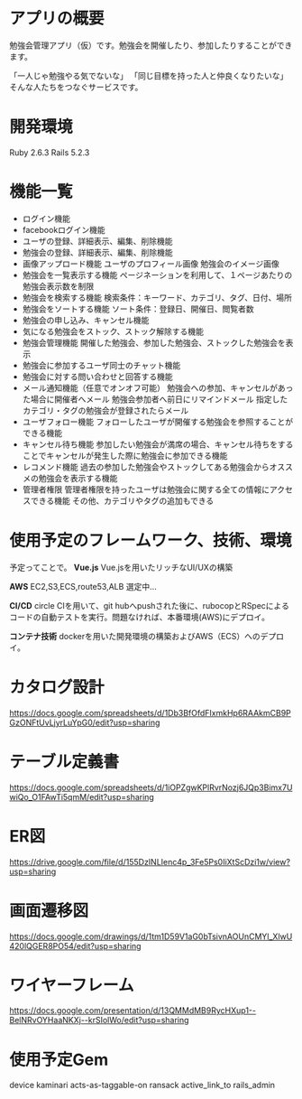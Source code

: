 # アプリの概要
勉強会管理アプリ（仮）です。勉強会を開催したり、参加したりすることができます。

「一人じゃ勉強やる気でないな」
「同じ目標を持った人と仲良くなりたいな」
そんな人たちをつなぐサービスです。

# 開発環境
Ruby 2.6.3
Rails 5.2.3

# 機能一覧
* ログイン機能
* facebookログイン機能
* ユーザの登録、詳細表示、編集、削除機能
* 勉強会の登録、詳細表示、編集、削除機能
* 画像アップロード機能
ユーザのプロフィール画像
勉強会のイメージ画像
* 勉強会を一覧表示する機能
ページネーションを利用して、１ページあたりの勉強会表示数を制限
* 勉強会を検索する機能
検索条件：キーワード、カテゴリ、タグ、日付、場所
* 勉強会をソートする機能
ソート条件：登録日、開催日、閲覧者数
* 勉強会の申し込み、キャンセル機能
* 気になる勉強会をストック、ストック解除する機能
* 勉強会管理機能
開催した勉強会、参加した勉強会、ストックした勉強会を表示
* 勉強会に参加するユーザ同士のチャット機能
* 勉強会に対する問い合わせと回答する機能
* メール通知機能（任意でオンオフ可能）
勉強会への参加、キャンセルがあった場合に開催者へメール
勉強会参加者へ前日にリマインドメール
指定したカテゴリ・タグの勉強会が登録されたらメール
* ユーザフォロー機能
フォローしたユーザが開催する勉強会を参照することができる機能
* キャンセル待ち機能
参加したい勉強会が満席の場合、キャンセル待ちをすることでキャンセルが発生した際に勉強会に参加できる機能
* レコメンド機能
過去の参加した勉強会やストックしてある勉強会からオススメの勉強会を表示する機能
* 管理者権限
管理者権限を持ったユーザは勉強会に関する全ての情報にアクセスできる機能
その他、カテゴリやタグの追加もできる

# 使用予定のフレームワーク、技術、環境
予定ってことで。
**Vue.js**
Vue.jsを用いたリッチなUI/UXの構築

**AWS**
EC2,S3,ECS,route53,ALB 選定中…

**CI/CD**
circle CIを用いて、git hubへpushされた後に、rubocopとRSpecによるコードの自動テストを実行。問題なければ、本番環境(AWS)にデプロイ。

**コンテナ技術**
dockerを用いた開発環境の構築およびAWS（ECS）へのデプロイ。

# カタログ設計
https://docs.google.com/spreadsheets/d/1Db3BfOfdFIxmkHp6RAAkmCB9PGzONFtUvLjyrLuYpG0/edit?usp=sharing

# テーブル定義書
https://docs.google.com/spreadsheets/d/1iOPZgwKPlRvrNozj6JQp3Bimx7UwiQo_O1FAwTi5qmM/edit?usp=sharing

# ER図
https://drive.google.com/file/d/155DzINLIenc4p_3Fe5Ps0IiXtScDzi1w/view?usp=sharing

# 画面遷移図
https://docs.google.com/drawings/d/1tm1D59V1aG0bTsivnAOUnCMYl_XlwU420lQGER8PO54/edit?usp=sharing

# ワイヤーフレーム
https://docs.google.com/presentation/d/13QMMdMB9RycHXup1--BelNRvOYHaaNKXj--krSIolWo/edit?usp=sharing

# 使用予定Gem
device
kaminari
acts-as-taggable-on
ransack
active_link_to
rails_admin
